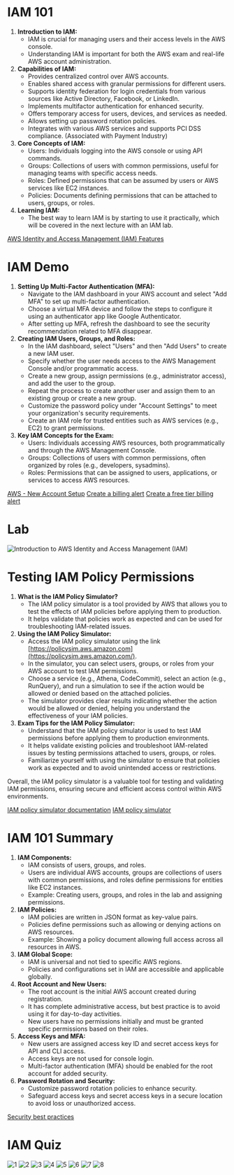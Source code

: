 # IAM 101
1. **Introduction to IAM:**
    - IAM is crucial for managing users and their access levels in the AWS console.
    - Understanding IAM is important for both the AWS exam and real-life AWS account administration.
2. **Capabilities of IAM:**
    - Provides centralized control over AWS accounts.
    - Enables shared access with granular permissions for different users.
    - Supports identity federation for login credentials from various sources like Active Directory, Facebook, or LinkedIn.
    - Implements multifactor authentication for enhanced security.
    - Offers temporary access for users, devices, and services as needed.
    - Allows setting up password rotation policies.
    - Integrates with various AWS services and supports PCI DSS compliance. (Associated with Payment Industry)
3. **Core Concepts of IAM:**
    - Users: Individuals logging into the AWS console or using API commands.
    - Groups: Collections of users with common permissions, useful for managing teams with specific access needs.
    - Roles: Defined permissions that can be assumed by users or AWS services like EC2 instances.
    - Policies: Documents defining permissions that can be attached to users, groups, or roles.
4. **Learning IAM:**
    - The best way to learn IAM is by starting to use it practically, which will be covered in the next lecture with an IAM lab.

[AWS Identity and Access Management (IAM) Features](https://aws.amazon.com/iam/features/)

# IAM Demo
1. **Setting Up Multi-Factor Authentication (MFA):**
    - Navigate to the IAM dashboard in your AWS account and select "Add MFA" to set up multi-factor authentication.
    - Choose a virtual MFA device and follow the steps to configure it using an authenticator app like Google Authenticator.
    - After setting up MFA, refresh the dashboard to see the security recommendation related to MFA disappear.
2. **Creating IAM Users, Groups, and Roles:**
    - In the IAM dashboard, select "Users" and then "Add Users" to create a new IAM user.
    - Specify whether the user needs access to the AWS Management Console and/or programmatic access.
    - Create a new group, assign permissions (e.g., administrator access), and add the user to the group.
    - Repeat the process to create another user and assign them to an existing group or create a new group.
    - Customize the password policy under "Account Settings" to meet your organization's security requirements.
    - Create an IAM role for trusted entities such as AWS services (e.g., EC2) to grant permissions.
3. **Key IAM Concepts for the Exam:**
    - Users: Individuals accessing AWS resources, both programmatically and through the AWS Management Console.
    - Groups: Collections of users with common permissions, often organized by roles (e.g., developers, sysadmins).
    - Roles: Permissions that can be assigned to users, applications, or services to access AWS resources.

[AWS - New Account Setup](https://repost.aws/knowledge-center/create-and-activate-aws-account)
[Create a billing alert](https://docs.aws.amazon.com/AmazonCloudWatch/latest/monitoring/monitor_estimated_charges_with_cloudwatch.html)
[Create a free tier billing alert](https://aws.amazon.com/about-aws/whats-new/2017/12/aws-free-tier-usage-alerts-automatically-notify-you-when-you-are-forecasted-to-exceed-your-aws-service-usage-limits/)

# Lab
![Introduction to AWS Identity and Access Management (IAM)](Images/2.1.png)

# Testing IAM Policy Permissions
1. **What is the IAM Policy Simulator?**
    - The IAM policy simulator is a tool provided by AWS that allows you to test the effects of IAM policies before applying them to production.
    - It helps validate that policies work as expected and can be used for troubleshooting IAM-related issues.
2. **Using the IAM Policy Simulator:**
    - Access the IAM policy simulator using the link [https://policysim.aws.amazon.com](https://policysim.aws.amazon.com/).
    - In the simulator, you can select users, groups, or roles from your AWS account to test IAM permissions.
    - Choose a service (e.g., Athena, CodeCommit), select an action (e.g., RunQuery), and run a simulation to see if the action would be allowed or denied based on the attached policies.
    - The simulator provides clear results indicating whether the action would be allowed or denied, helping you understand the effectiveness of your IAM policies.
3. **Exam Tips for the IAM Policy Simulator:**
    - Understand that the IAM policy simulator is used to test IAM permissions before applying them to production environments.
    - It helps validate existing policies and troubleshoot IAM-related issues by testing permissions attached to users, groups, or roles.
    - Familiarize yourself with using the simulator to ensure that policies work as expected and to avoid unintended access or restrictions.

Overall, the IAM policy simulator is a valuable tool for testing and validating IAM permissions, ensuring secure and efficient access control within AWS environments.

[IAM policy simulator documentation](https://docs.aws.amazon.com/IAM/latest/UserGuide/access_policies_testing-policies.html)
[IAM policy simulator ](https://signin.aws.amazon.com/signin?redirect_uri=https%3A%2F%2Fpolicysim.aws.amazon.com%2Fhome%2Findex.jsp%3Fstate%3DhashArgs%2523%26isauthcode%3Dtrue&client_id=arn%3Aaws%3Aiam%3A%3A015428540659%3Auser%2Fpolicysim&forceMobileApp=0&code_challenge=dMhznynz4zw8FedDgunNewpgXZGnyTaWnjeCBLLd0Nc&code_challenge_method=SHA-256)

# IAM 101 Summary
1. **IAM Components:**
    - IAM consists of users, groups, and roles.
    - Users are individual AWS accounts, groups are collections of users with common permissions, and roles define permissions for entities like EC2 instances.
    - Example: Creating users, groups, and roles in the lab and assigning permissions.
2. **IAM Policies:**
    - IAM policies are written in JSON format as key-value pairs.
    - Policies define permissions such as allowing or denying actions on AWS resources.
    - Example: Showing a policy document allowing full access across all resources in AWS.
3. **IAM Global Scope:**
    - IAM is universal and not tied to specific AWS regions.
    - Policies and configurations set in IAM are accessible and applicable globally.
4. **Root Account and New Users:**
    - The root account is the initial AWS account created during registration.
    - It has complete administrative access, but best practice is to avoid using it for day-to-day activities.
    - New users have no permissions initially and must be granted specific permissions based on their roles.
5. **Access Keys and MFA:**
    - New users are assigned access key ID and secret access keys for API and CLI access.
    - Access keys are not used for console login.
    - Multi-factor authentication (MFA) should be enabled for the root account for added security.
6. **Password Rotation and Security:**
    - Customize password rotation policies to enhance security.
    - Safeguard access keys and secret access keys in a secure location to avoid loss or unauthorized access.

[Security best practices](https://docs.aws.amazon.com/IAM/latest/UserGuide/best-practices.html?secd_iam7)

# IAM Quiz
![1](Quiz/IAM/1.png)
![2](Quiz/IAM/2.png)
![3](Quiz/IAM/3.png)
![4](Quiz/IAM/4.png)
![5](Quiz/IAM/5.png)
![6](Quiz/IAM/6.png)
![7](Quiz/IAM/7.png)
![8](Quiz/IAM/8.png)
